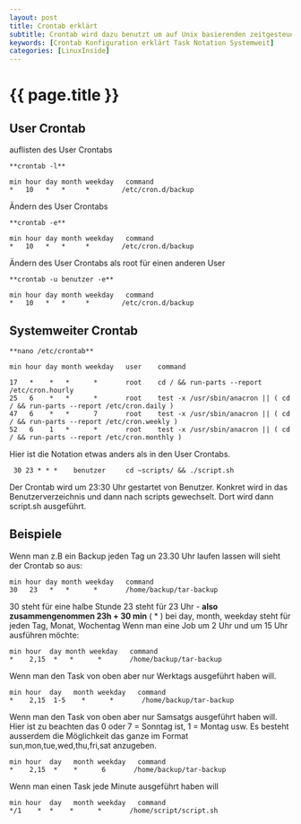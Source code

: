 ```yaml
---
layout: post
title: Crontab erklärt
subtitle: Crontab wird dazu benutzt um auf Unix basierenden zeitgesteuerte Jobs laufen zu lassen. Ein tpyischer Eintrag sieht folgendermassen aus
keywords: [Crontab Konfiguration erklärt Task Notation Systemweit]
categories: [LinuxInside]
---
```

# {{ page.title }}

## User Crontab

auflisten des User Crontabs

```
**crontab -l**

min hour day month weekday   command
*   10   *   *     *        /etc/cron.d/backup
```

Ändern des User Crontabs

```
**crontab -e**

min hour day month weekday   command
*   10   *   *     *        /etc/cron.d/backup
```

Ändern des User Crontabs als root für einen anderen User

```
**crontab -u benutzer -e**

min hour day month weekday   command
*   10   *   *     *        /etc/cron.d/backup
```

## Systemweiter Crontab

```
**nano /etc/crontab**

min hour day month weekday   user    command

17   *    *   *      *       root    cd / && run-parts --report /etc/cron.hourly
25   6    *   *      *       root    test -x /usr/sbin/anacron || ( cd / && run-parts --report /etc/cron.daily )
47   6    *   *      7       root    test -x /usr/sbin/anacron || ( cd / && run-parts --report /etc/cron.weekly )
52   6    1   *      *       root    test -x /usr/sbin/anacron || ( cd / && run-parts --report /etc/cron.monthly )
```

Hier ist die Notation etwas anders als in den User Crontabs.

```
 30 23 * * *    benutzer     cd ~scripts/ && ./script.sh
 ```

Der Crontab wird um 23:30 Uhr gestartet von Benutzer. Konkret wird in das Benutzerverzeichnis und dann nach scripts gewechselt. Dort wird dann script.sh ausgeführt.

## Beispiele

Wenn man z.B ein Backup jeden Tag un 23.30 Uhr laufen lassen will sieht der Crontab so aus:

```
min hour day month weekday   command
30   23   *   *      *       /home/backup/tar-backup
```

30 steht für eine halbe Stunde 23 steht für 23 Uhr - **also zusammengenommen 23h + 30 min** ( * ) bei day, month, weekday steht für jeden Tag, Monat, Wochentag Wenn man eine Job um 2 Uhr und um 15 Uhr ausführen möchte:

```
min hour  day month weekday   command
*    2,15  *   *      *       /home/backup/tar-backup
```

Wenn man den Task von oben aber nur Werktags ausgeführt haben will.

```
min hour  day   month weekday   command
*    2,15  1-5    *      *       /home/backup/tar-backup
```

Wenn man den Task von oben aber nur Samsatgs ausgeführt haben will. Hier ist zu beachten das 0 oder 7 = Sonntag ist, 1 = Montag usw. Es besteht ausserdem die Möglichkeit das ganze im Format sun,mon,tue,wed,thu,fri,sat anzugeben.

```
min hour  day   month weekday   command
*    2,15  *    *      6       /home/backup/tar-backup
```

Wenn man einen Task jede Minute ausgeführt haben will

```
min hour  day   month weekday   command
*/1    *  *    *      *       /home/script/script.sh
```
